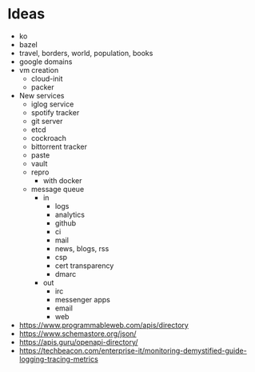 # Ideas

- ko
- bazel
- travel, borders, world, population, books
- google domains
- vm creation
  - cloud-init
  - packer
- New services
  - iglog service
  - spotify tracker
  - git server
  - etcd
  - cockroach
  - bittorrent tracker
  - paste
  - vault
  - repro
    - with docker
  - message queue
    - in
      - logs
      - analytics
      - github
      - ci
      - mail
      - news, blogs, rss
      - csp
      - cert transparency
      - dmarc
    - out
      - irc
      - messenger apps
      - email
      - web
- https://www.programmableweb.com/apis/directory
- https://www.schemastore.org/json/
- https://apis.guru/openapi-directory/
- https://techbeacon.com/enterprise-it/monitoring-demystified-guide-logging-tracing-metrics
